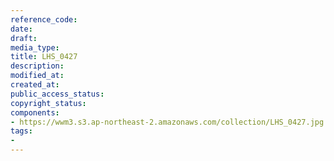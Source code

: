 ```yaml
---
reference_code: 
date: 
draft: 
media_type: 
title: LHS_0427
description: 
modified_at: 
created_at: 
public_access_status: 
copyright_status: 
components:
- https://wwm3.s3.ap-northeast-2.amazonaws.com/collection/LHS_0427.jpg
tags:
- 
---
```

